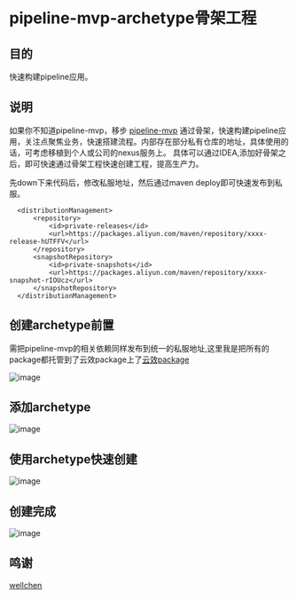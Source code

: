 # pipeline-mvp-archetype骨架工程
## 目的
  快速构建pipeline应用。
## 说明
如果你不知道pipeline-mvp，移步
[pipeline-mvp](https://github.com/WXzhongwang/pipeline-mvp)
通过骨架，快速构建pipeline应用，关注点聚焦业务，快速搭建流程。内部存在部分私有仓库的地址，具体使用的话，可考虑移植到个人或公司的nexus服务上。
具体可以通过IDEA,添加好骨架之后，即可快速通过骨架工程快速创建工程，提高生产力。

先down下来代码后，修改私服地址，然后通过maven deploy即可快速发布到私服。

```
  <distributionManagement>
      <repository>
          <id>private-releases</id>
          <url>https://packages.aliyun.com/maven/repository/xxxx-release-hUTFFV</url>
      </repository>
      <snapshotRepository>
          <id>private-snapshots</id>
          <url>https://packages.aliyun.com/maven/repository/xxxx-snapshot-rIOUcz</url>
      </snapshotRepository>
  </distributionManagement>
```
## 创建archetype前置

需把pipeline-mvp的相关依赖同样发布到统一的私服地址,这里我是把所有的package都托管到了云效package上了[云效package](https://packages.aliyun.com/maven)

![image](https://user-images.githubusercontent.com/27359059/147323930-6f7b6af4-8c04-4fa7-9e3c-fd67bec630e3.png)

## 添加archetype
![image](https://user-images.githubusercontent.com/27359059/147323477-0ef03867-675a-4926-aa6f-4ad918562d28.png)

## 使用archetype快速创建

![image](https://user-images.githubusercontent.com/27359059/147323364-1d7133fa-37ad-4704-a258-eeb475efb070.png)

## 创建完成
![image](https://user-images.githubusercontent.com/27359059/147324128-2e1e85ff-354a-4add-841a-89f7e76b3c06.png)

## 鸣谢
[wellchen](http://wellch4n.run/articles/maven-archetype-generate-scaffold.html)



